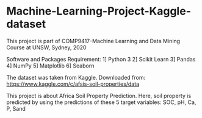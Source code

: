 # Machine-Learning-Project-Kaggle-dataset
This project is part of COMP9417-Machine Learning and Data Mining Course at UNSW, Sydney, 2020

Software and Packages Requirement:
1] Python 3
2] Scikit Learn
3] Pandas
4] NumPy
5] Matplotlib
6] Seaborn

The dataset was taken from Kaggle.
Downloaded from: https://www.kaggle.com/c/afsis-soil-properties/data

This project is about Africa Soil Property Prediction. Here, soil property is predicted by using the predictions of these 5 target variables: SOC, pH, Ca, P, Sand 

